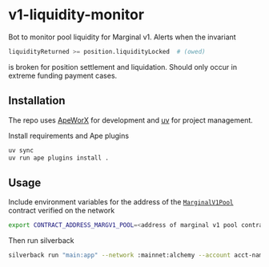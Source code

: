 # v1-liquidity-monitor

Bot to monitor pool liquidity for Marginal v1. Alerts when the invariant

```python
liquidityReturned >= position.liquidityLocked  # (owed)
```

is broken for position settlement and liquidation. Should only occur in extreme
funding payment cases.

## Installation

The repo uses [ApeWorX](https://github.com/apeworx/ape) for development and [uv](https://github.com/astral-sh/uv) for project management.

Install requirements and Ape plugins

```sh
uv sync
uv run ape plugins install .
```

## Usage

Include environment variables for the address of the [`MarginalV1Pool`](https://github.com/MarginalProtocol/book/blob/main/src/v1/core/contracts/MarginalV1Pool.sol/contract.MarginalV1Pool.md) contract verified on the network

```sh
export CONTRACT_ADDRESS_MARGV1_POOL=<address of marginal v1 pool contract on network>
```

Then run silverback

```sh
silverback run "main:app" --network :mainnet:alchemy --account acct-name
```
